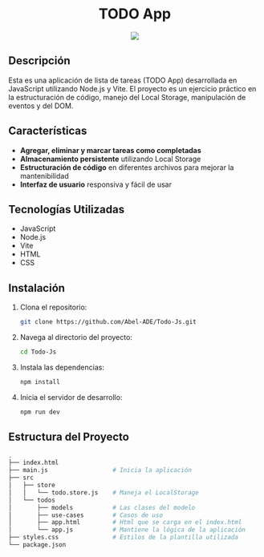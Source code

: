 <h1 align='center'>TODO App</h1>

<div align='center'>
  <img src="https://github.com/user-attachments/assets/db1ffa41-d1ff-4329-8f60-deca2d439802">
</div>

## Descripción

Esta es una aplicación de lista de tareas (TODO App) desarrollada en JavaScript utilizando Node.js y Vite. El proyecto es un ejercicio práctico en la estructuración de código, manejo del Local Storage, manipulación de eventos y del DOM.

## Características

- **Agregar, eliminar y marcar tareas como completadas**
- **Almacenamiento persistente** utilizando Local Storage
- **Estructuración de código** en diferentes archivos para mejorar la mantenibilidad
- **Interfaz de usuario** responsiva y fácil de usar

## Tecnologías Utilizadas

- JavaScript
- Node.js
- Vite
- HTML
- CSS

## Instalación

1. Clona el repositorio:

   ```bash
   git clone https://github.com/Abel-ADE/Todo-Js.git

2. Navega al directorio del proyecto:

   ```bash
   cd Todo-Js
   
3. Instala las dependencias:

   ```bash
   npm install

4. Inicia el servidor de desarrollo:

   ```bash
   npm run dev

## Estructura del Proyecto
 
 ```bash
.
├── index.html      
├── main.js                  # Inicia la aplicación
├── src
│   ├── store
│   │   └── todo.store.js    # Maneja el LocalStorage
│   └── todos
│       ├── models           # Las clases del modelo
│       ├── use-cases        # Casos de uso
│       ├── app.html         # Html que se carga en el index.html
│       └── app.js           # Mantiene la lógica de la aplicación
├── styles.css               # Estilos de la plantilla utilizada
└── package.json

   
